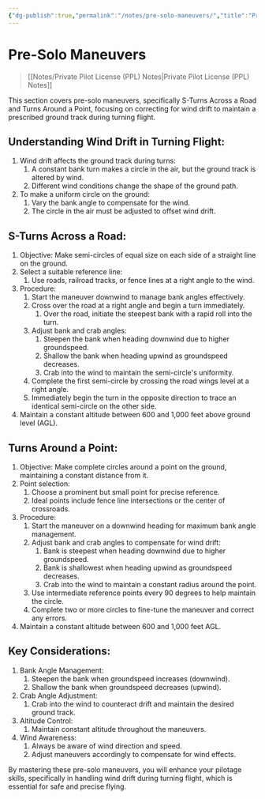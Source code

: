 ```yaml
---
{"dg-publish":true,"permalink":"/notes/pre-solo-maneuvers/","title":"Pre-Solo Maneuvers","tags":["aviation","classnotes"]}
---
```



# Pre-Solo Maneuvers
> [[Notes/Private Pilot License (PPL) Notes\|Private Pilot License (PPL) Notes]]

This section covers pre-solo maneuvers, specifically S-Turns Across a Road and Turns Around a Point, focusing on correcting for wind drift to maintain a prescribed ground track during turning flight.
## Understanding Wind Drift in Turning Flight:
1. Wind drift affects the ground track during turns:
    1. A constant bank turn makes a circle in the air, but the ground track is altered by wind.
    2. Different wind conditions change the shape of the ground path.
2. To make a uniform circle on the ground:
    1. Vary the bank angle to compensate for the wind.
    2. The circle in the air must be adjusted to offset wind drift.

## S-Turns Across a Road:

1. Objective: Make semi-circles of equal size on each side of a straight line on the ground.
2. Select a suitable reference line:
    1. Use roads, railroad tracks, or fence lines at a right angle to the wind.
3. Procedure:
    1. Start the maneuver downwind to manage bank angles effectively.
    2. Cross over the road at a right angle and begin a turn immediately.
        1. Over the road, initiate the steepest bank with a rapid roll into the turn.
    3. Adjust bank and crab angles:
        1. Steepen the bank when heading downwind due to higher groundspeed.
        2. Shallow the bank when heading upwind as groundspeed decreases.
        3. Crab into the wind to maintain the semi-circle's uniformity.
    4. Complete the first semi-circle by crossing the road wings level at a right angle.
    5. Immediately begin the turn in the opposite direction to trace an identical semi-circle on the other side.
4. Maintain a constant altitude between 600 and 1,000 feet above ground level (AGL).

## Turns Around a Point:
1. Objective: Make complete circles around a point on the ground, maintaining a constant distance from it.
2. Point selection:
    1. Choose a prominent but small point for precise reference.
    2. Ideal points include fence line intersections or the center of crossroads.
3. Procedure:
    1. Start the maneuver on a downwind heading for maximum bank angle management.
    2. Adjust bank and crab angles to compensate for wind drift:
        1. Bank is steepest when heading downwind due to higher groundspeed.
        2. Bank is shallowest when heading upwind as groundspeed decreases.
        3. Crab into the wind to maintain a constant radius around the point.
    3. Use intermediate reference points every 90 degrees to help maintain the circle.
    4. Complete two or more circles to fine-tune the maneuver and correct any errors.
4. Maintain a constant altitude between 600 and 1,000 feet AGL.

## Key Considerations:
1. Bank Angle Management:
    1. Steepen the bank when groundspeed increases (downwind).
    2. Shallow the bank when groundspeed decreases (upwind).
2. Crab Angle Adjustment:
    1. Crab into the wind to counteract drift and maintain the desired ground track.
3. Altitude Control:
    1. Maintain constant altitude throughout the maneuvers.
4. Wind Awareness:
    1. Always be aware of wind direction and speed.
    2. Adjust maneuvers accordingly to compensate for wind effects.

By mastering these pre-solo maneuvers, you will enhance your pilotage skills, specifically in handling wind drift during turning flight, which is essential for safe and precise flying.